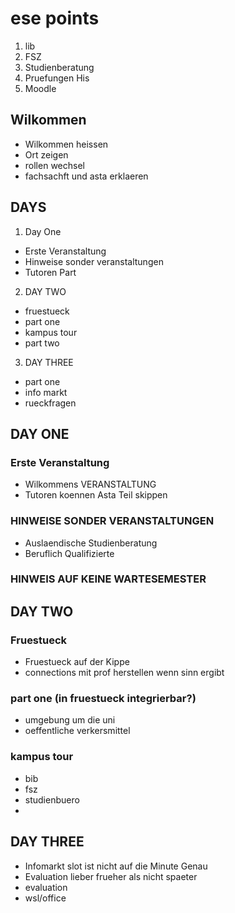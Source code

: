# ese points
1. lib
2. FSZ
3. Studienberatung
4. Pruefungen His
5. Moodle

## Wilkommen
- Wilkommen heissen
- Ort zeigen
- rollen wechsel
- fachsachft und asta erklaeren

## DAYS
1. Day One
* Erste Veranstaltung
* Hinweise sonder veranstaltungen
* Tutoren Part
2. DAY TWO
* fruestueck
* part one
* kampus tour
* part two
3. DAY THREE
* part one
* info markt
* rueckfragen

## DAY ONE
### Erste Veranstaltung
- Wilkommens VERANSTALTUNG
- Tutoren koennen Asta Teil skippen 

### HINWEISE SONDER VERANSTALTUNGEN
- Auslaendische Studienberatung
- Beruflich Qualifizierte

### HINWEIS AUF KEINE WARTESEMESTER


## DAY TWO
### Fruestueck
- Fruestueck auf der Kippe
- connections mit prof herstellen wenn sinn ergibt


### part one (in fruestueck integrierbar?)
- umgebung um die uni
- oeffentliche verkersmittel

### kampus tour
- bib
- fsz
- studienbuero
- 


## DAY THREE
- Infomarkt slot ist nicht auf die Minute Genau
- Evaluation lieber frueher als nicht spaeter
- evaluation
- wsl/office
